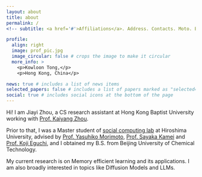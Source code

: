 ```yaml
---
layout: about
title: about
permalink: /
<!-- subtitle: <a href='#'>Affiliations</a>. Address. Contacts. Moto. Etc. -->

profile:
  align: right
  image: prof_pic.jpg
  image_circular: false # crops the image to make it circular
  more_info: >
    <p>Kowloon Tong,</p>
    <p>Hong Kong, China</p>

news: true # includes a list of news items
selected_papers: false # includes a list of papers marked as "selected={true}"
social: true # includes social icons at the bottom of the page
---
```


Hi! I am Jiayi Zhou, a CS research assistant at Hong Kong Baptist University working with [Prof. Kaiyang Zhou](https://kaiyangzhou.github.io/). 

Prior to that, I was a Master student of [social computing lab](http://www.morimo.com/morimo-ken/index.htm) at Hiroshima University, advised by [Prof. Yasuhiko Morimoto](https://seeds.office.hiroshima-u.ac.jp/profile/ja.426195b7887509fc520e17560c007669.html), [Prof. Sayaka Kamei](https://home.hiroshima-u.ac.jp/s10kamei/j-index.html) and [Prof. Koji Eguchi](https://seeds.office.hiroshima-u.ac.jp/profile/ja.08fe4c07c0bb6d6b520e17560c007669.html), and I obtained my B.S. from Beijing University of Chemical Technology.

My current research is on Memory efficient learning and its applications. I am also broadly interested in topics like Diffusion Models and LLMs.
